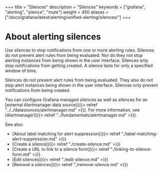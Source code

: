 +++
title = "Silences"
description = "Silences"
keywords = ["grafana", "alerting", "silence", "mute"]
weight = 450
aliases = ["/docs/grafana/latest/alerting/unified-alerting/silences/"]
+++

# About alerting silences

Use silences to stop notifications from one or more alerting rules. Silences do not prevent alert rules from being evaluated. Nor do they not stop alerting instances from being shown in the user interface. Silences only stop notifications from getting created. A silence lasts for only a specified window of time.

Silences do not prevent alert rules from being evaluated. They also do not stop alert instances being shown in the user interface. Silences only prevent notifications from being created.

You can configure Grafana managed silences as well as silences for an [external Alertmanager data source]({{< relref "../../datasources/alertmanager.md" >}}). For more information, see [Alertmanager]({{< relref "../fundamentals/alertmanager.md" >}}).

See also:

- [About label matching for alert suppression]({{< relref "./label-matching-alert-suppression.md" >}})
- [Create a silence]({{< relref "./create-silence.md" >}})
- [Create a URL to link to a silence form]({{< relref "./linking-to-silence-form.md" >}})
- [Edit silences]({{< relref "./edit-silence.md" >}})
- [Remove a silences]({{< relref "./remove-silence.md" >}})
